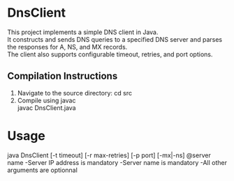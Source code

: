 # DnsClient

This project implements a simple DNS client in Java.  
It constructs and sends DNS queries to a specified DNS server and parses the responses for A, NS, and MX records.  
The client also supports configurable timeout, retries, and port options.

## Compilation Instructions

1. Navigate to the source directory:
   cd src
2. Compile using javac   
   javac DnsClient.java

# Usage 

java DnsClient [-t timeout] [-r max-retries] [-p port] [-mx|-ns] @server name
-Server IP address is mandatory
-Server name is mandatory
-All other arguments are optionnal
